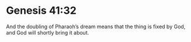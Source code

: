 # Genesis 41:32

And the doubling of Pharaoh’s dream means that the thing is fixed by God, and God will shortly bring it about.
